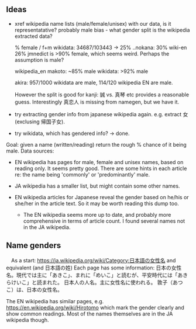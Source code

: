 ## Ideas

 - xref wikipedia name lists (male/female/unisex) with our data,
   is it representatative? probably male
   bias - what gender split is the wikipedia extracted data?

    % female / f+m
    wikidata: 34687/103443  -> 25%
    ..nokana:                  30%
    wiki-en                    26%
    jmnedict is >90% female, which seems weird. Perhaps the assumption
    is male?

    wikipedia_en makoto: ~85% male
    wikidata: >92% male

    akira: 957/1000 wikidata are male, 114/120 wikipedia EN are male.

    However the split is good for kanji: 誠 vs. 真琴 etc provides a reasonable
    guess. Interestingly 真恋人 is missing from namegen, but we have it.

 - try extracting gender info from japanese wikipedia again. e.g. extract
   女 (exclusing 帰国子女).

 - try wikidata, which has gendered info?
   -> done.

Goal: given a name (written/reading) return the rough % chance of it being male.
Data sources:
 - EN wikipedia has pages for male, female and unisex names, based on reading only.
   It seems pretty good. There are some hints in each article re: the name being
   'commonly' or 'predominantly' male.

 - JA wikipedia has a smaller list, but might contain some other names.

 - EN wikipedia articles for Japanese reveal the gender based on he/his or she/her
   in the article text. So it may be worth reading this dump too.
     - The EN wikipedia seems more up to date, and probably more comprehensive
       in terms of article count. I found several names not in the JA wikipedia.

## Name genders

　As a start: https://ja.wikipedia.org/wiki/Category:日本語の女性名 and equivalent (and 日本語の姓)
  Each page has some information: 
    日本の女性名。現代では主に「あきこ」、まれに「めいこ」と読むが、平安時代には「あきらけいこ」と読まれた。
    日本人の人名。主に女性名に使われる。
    敦子（あつこ）は、日本の女性名。

 The EN wikipedia has similar pages, e.g. https://en.wikipedia.org/wiki/Hirotomo which mark the gender clearly
 and show common readings. Most of the names themselves are in the JA wikipedia though.

